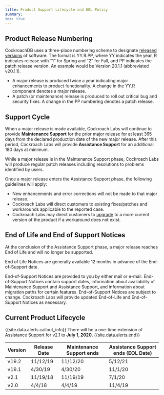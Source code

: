 ```yaml
---
title: Product Support Lifecycle and EOL Policy
summary: 
toc: true
---
```


## Product Release Numbering

CockroachDB uses a three-place numbering scheme to designate [released versions](releases/) of software. The format is YY.R.PP, where YY indicates the year, R indicates release with “1” for Spring and “2” for Fall, and PP indicates the patch release version. An example would be Version 20.1.1 (abbreviated v20.1.1).

- A major release is produced twice a year indicating major enhancements to product functionality. A change in the YY.R component denotes a major release.
- A patch (or maintenance) release is produced to roll out critical bug and security fixes. A change in the PP numbering denotes a patch release.

## Support Cycle

When a major release is made available, Cockroach Labs will continue to provide **Maintenance Support** for the prior major release for at least 365 days from the declared production date of the new major release. After this period, Cockroach Labs will provide **Assistance Support** for an additional 180 days at minimum.

While a major release is in the Maintenance Support phase, Cockroach Labs will produce regular patch releases including resolutions to problems identified by users. 

Once a major release enters the Assistance Support phase, the following guidelines will apply:

- New enhancements and error corrections will not be made to that major release.
- Cockroach Labs will direct customers to existing fixes/patches and workarounds applicable to the reported case.
- Cockroach Labs may direct customers to [upgrade](upgrade-cockroach-version.html) to a more current version of the product if a workaround does not exist.

## End of Life and End of Support Notices

At the conclusion of the Assistance Support phase, a major release reaches End of Life and will no longer be supported.

End of Life Notices are generally available 12 months in advance of the End-of-Support date.

End-of-Support Notices are provided to you by either mail or e-mail. End-of-Support Notices contain support dates, information about availability of Maintenance Support and Assistance Support, and information about migration paths for certain features. End-of-Support Notices are subject to change. Cockroach Labs will provide updated End-of-Life and End-of-Support Notices as necessary.

## Current Product Lifecycle

{{site.data.alerts.callout_info}}
There will be a one-time extension of Assistance Support for v2.1 to **July 1, 2020**.
{{site.data.alerts.end}}

|Version | Release Date | Maintenance Support ends | Assistance Support ends (EOL Date)
|--------|---------|-----------|-----------
|v19.2 |11/12/19 |11/12/20 |5/12/21
|v19.1 |4/30/19 |4/30/20 |11/1/20
|v2.1 |11/19/18 |11/19/19  |7/1/20
|v2.0 |4/4/18 |4/4/19 |11/4/19
